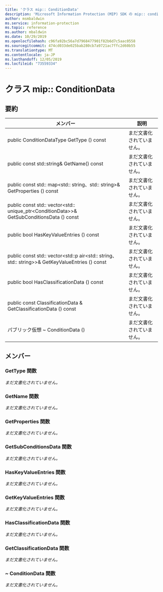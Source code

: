 ```yaml
---
title: 'クラス mip:: ConditionData'
description: 'Microsoft Information Protection (MIP) SDK の mip:: conditiondata クラスについて説明します。'
author: msmbaldwin
ms.service: information-protection
ms.topic: reference
ms.author: mbaldwin
ms.date: 10/29/2019
ms.openlocfilehash: c96fa92bc56a7d7968477901f82b6d7c5aac0558
ms.sourcegitcommit: 474cd033de025bab280cb7a9721ac7ffc2d60b55
ms.translationtype: MT
ms.contentlocale: ja-JP
ms.lasthandoff: 12/05/2019
ms.locfileid: "73559334"
---
```

# <a name="class-mipconditiondata"></a>クラス mip:: ConditionData 
  
## <a name="summary"></a>要約
 メンバー                        | 説明                                
--------------------------------|---------------------------------------------
public ConditionDataType GetType () const  | まだ文書化されていません。
public const std::string& GetName() const  | まだ文書化されていません。
public const std:: map\<std:: string、std:: string\>& GetProperties () const  | まだ文書化されていません。
public const std:: vector\<std:: unique_ptr\<ConditionData\>\>& GetSubConditionsData () const  | まだ文書化されていません。
public bool HasKeyValueEntries () const  | まだ文書化されていません。
public const std:: vector\<std::p air\<std:: string、std:: string\>\>& GetKeyValueEntries () const  | まだ文書化されていません。
public bool HasClassificationData () const  | まだ文書化されていません。
public const ClassificationData & GetClassificationData () const  | まだ文書化されていません。
パブリック仮想 ~ ConditionData ()  | まだ文書化されていません。
  
## <a name="members"></a>メンバー
  
### <a name="gettype-function"></a>GetType 関数
_まだ文書化されていません。_

  
### <a name="getname-function"></a>GetName 関数
_まだ文書化されていません。_

  
### <a name="getproperties-function"></a>GetProperties 関数
_まだ文書化されていません。_

  
### <a name="getsubconditionsdata-function"></a>GetSubConditionsData 関数
_まだ文書化されていません。_

  
### <a name="haskeyvalueentries-function"></a>HasKeyValueEntries 関数
_まだ文書化されていません。_

  
### <a name="getkeyvalueentries-function"></a>GetKeyValueEntries 関数
_まだ文書化されていません。_

  
### <a name="hasclassificationdata-function"></a>HasClassificationData 関数
_まだ文書化されていません。_

  
### <a name="getclassificationdata-function"></a>GetClassificationData 関数
_まだ文書化されていません。_

  
### <a name="conditiondata-function"></a>~ ConditionData 関数
_まだ文書化されていません。_
